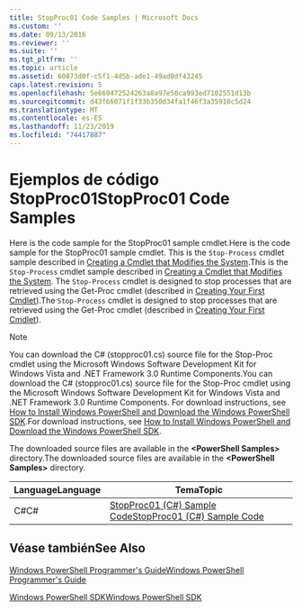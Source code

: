 ```yaml
---
title: StopProc01 Code Samples | Microsoft Docs
ms.custom: ''
ms.date: 09/13/2016
ms.reviewer: ''
ms.suite: ''
ms.tgt_pltfrm: ''
ms.topic: article
ms.assetid: 60873d0f-c5f1-4d5b-ade1-49ad0df43245
caps.latest.revision: 5
ms.openlocfilehash: 5e669472524263a8a97e50ca993ed7102551d13b
ms.sourcegitcommit: d43f66071f1f33b350d34fa1f46f3a35910c5d24
ms.translationtype: MT
ms.contentlocale: es-ES
ms.lasthandoff: 11/23/2019
ms.locfileid: "74417887"
---
```

# <a name="stopproc01-code-samples"></a><span data-ttu-id="d3b1f-102">Ejemplos de código StopProc01</span><span class="sxs-lookup"><span data-stu-id="d3b1f-102">StopProc01 Code Samples</span></span>

<span data-ttu-id="d3b1f-103">Here is the code sample for the StopProc01 sample cmdlet.</span><span class="sxs-lookup"><span data-stu-id="d3b1f-103">Here is the code sample for the StopProc01 sample cmdlet.</span></span> <span data-ttu-id="d3b1f-104">This is the `Stop-Process` cmdlet sample described in [Creating a Cmdlet that Modifies the System](../cmdlet/creating-a-cmdlet-that-modifies-the-system.md).</span><span class="sxs-lookup"><span data-stu-id="d3b1f-104">This is the `Stop-Process` cmdlet sample described in [Creating a Cmdlet that Modifies the System](../cmdlet/creating-a-cmdlet-that-modifies-the-system.md).</span></span> <span data-ttu-id="d3b1f-105">The `Stop-Process` cmdlet is designed to stop processes that are retrieved using the Get-Proc cmdlet (described in [Creating Your First Cmdlet](../cmdlet/creating-a-cmdlet-without-parameters.md)).</span><span class="sxs-lookup"><span data-stu-id="d3b1f-105">The `Stop-Process` cmdlet is designed to stop processes that are retrieved using the Get-Proc cmdlet (described in [Creating Your First Cmdlet](../cmdlet/creating-a-cmdlet-without-parameters.md)).</span></span>

> [!NOTE]
> <span data-ttu-id="d3b1f-106">You can download the C# (stopproc01.cs) source file for the Stop-Proc cmdlet using the Microsoft Windows Software Development Kit for Windows Vista and .NET Framework 3.0 Runtime Components.</span><span class="sxs-lookup"><span data-stu-id="d3b1f-106">You can download the C# (stopproc01.cs) source file for the Stop-Proc cmdlet using the Microsoft Windows Software Development Kit for Windows Vista and .NET Framework 3.0 Runtime Components.</span></span> <span data-ttu-id="d3b1f-107">For download instructions, see [How to Install Windows PowerShell and Download the Windows PowerShell SDK](/powershell/scripting/developer/installing-the-windows-powershell-sdk).</span><span class="sxs-lookup"><span data-stu-id="d3b1f-107">For download instructions, see [How to Install Windows PowerShell and Download the Windows PowerShell SDK](/powershell/scripting/developer/installing-the-windows-powershell-sdk).</span></span>
>
> <span data-ttu-id="d3b1f-108">The downloaded source files are available in the **\<PowerShell Samples>** directory.</span><span class="sxs-lookup"><span data-stu-id="d3b1f-108">The downloaded source files are available in the **\<PowerShell Samples>** directory.</span></span>

|<span data-ttu-id="d3b1f-109">Language</span><span class="sxs-lookup"><span data-stu-id="d3b1f-109">Language</span></span>|<span data-ttu-id="d3b1f-110">Tema</span><span class="sxs-lookup"><span data-stu-id="d3b1f-110">Topic</span></span>|
|--------------|-----------|
|<span data-ttu-id="d3b1f-111">C#</span><span class="sxs-lookup"><span data-stu-id="d3b1f-111">C#</span></span>|[<span data-ttu-id="d3b1f-112">StopProc01 (C#) Sample Code</span><span class="sxs-lookup"><span data-stu-id="d3b1f-112">StopProc01 (C#) Sample Code</span></span>](./stopproc01-csharp-sample-code.md)|

## <a name="see-also"></a><span data-ttu-id="d3b1f-113">Véase también</span><span class="sxs-lookup"><span data-stu-id="d3b1f-113">See Also</span></span>

[<span data-ttu-id="d3b1f-114">Windows PowerShell Programmer's Guide</span><span class="sxs-lookup"><span data-stu-id="d3b1f-114">Windows PowerShell Programmer's Guide</span></span>](./windows-powershell-programmer-s-guide.md)

[<span data-ttu-id="d3b1f-115">Windows PowerShell SDK</span><span class="sxs-lookup"><span data-stu-id="d3b1f-115">Windows PowerShell SDK</span></span>](../windows-powershell-reference.md)
